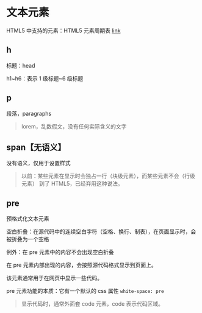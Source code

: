 # 文本元素

HTML5 中支持的元素：HTML5 元素周期表 [link](https://www.xuanfengge.com/funny/html5/element/)

## h

标题：head

h1~h6：表示 1 级标题~6 级标题

## p

段落，paragraphs

> lorem，乱数假文，没有任何实际含义的文字

## span【无语义】

没有语义，仅用于设置样式

> 以前：某些元素在显示时会独占一行（块级元素），而某些元素不会（行级元素）
> 到了 HTML5，已经弃用这种说法。

## pre

预格式化文本元素

空白折叠：在源代码中的连续空白字符（空格、换行、制表），在页面显示时，会被折叠为一个空格

例外：在 pre 元素中的内容不会出现空白折叠

在 pre 元素内部出现的内容，会按照源代码格式显示到页面上。

该元素通常用于在网页中显示一些代码。

pre 元素功能的本质：它有一个默认的 css 属性 `white-space: pre`

> 显示代码时，通常外面套 code 元素，code 表示代码区域。
